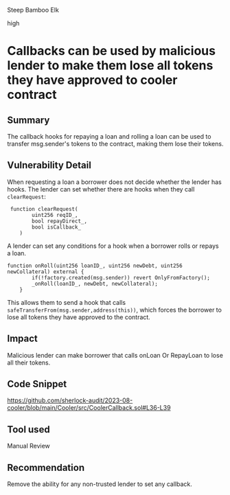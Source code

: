 Steep Bamboo Elk

high

# Callbacks can be used by malicious lender to make them lose all tokens they have approved to cooler contract
## Summary

The callback hooks for repaying a loan and rolling a loan can be used to transfer msg.sender's tokens to the contract, making them lose their tokens. 

## Vulnerability Detail

When requesting a loan a borrower does not decide whether the lender has hooks. The lender can set whether there are hooks when they call `clearRequest`:

```solidity
 function clearRequest(
        uint256 reqID_,
        bool repayDirect_,
        bool isCallback_
    ) 
```

A lender can set any conditions for a hook when a borrower rolls or repays a loan. 

```solidity
function onRoll(uint256 loanID_, uint256 newDebt, uint256 newCollateral) external {
        if(!factory.created(msg.sender)) revert OnlyFromFactory();
        _onRoll(loanID_, newDebt, newCollateral);
    }
```

This allows them to send a hook that calls `safeTransferFrom(msg.sender,address(this))`, which forces the borrower to lose all tokens they have approved to the contract.

## Impact

Malicious lender can make borrower that calls onLoan Or RepayLoan to lose all their tokens.

## Code Snippet

https://github.com/sherlock-audit/2023-08-cooler/blob/main/Cooler/src/CoolerCallback.sol#L36-L39

## Tool used

Manual Review

## Recommendation

Remove the ability for any non-trusted lender to set any callback.
